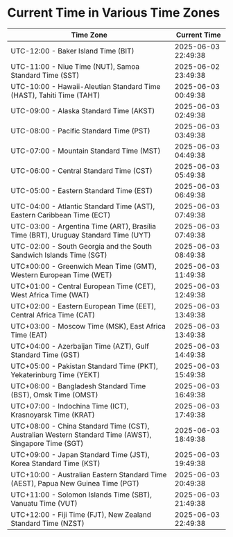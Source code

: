 # Current Time in Various Time Zones

| Time Zone | Current Time |
|-----------|--------------|
| UTC-12:00 - Baker Island Time (BIT) | 2025-06-03 22:49:38 |
| UTC-11:00 - Niue Time (NUT), Samoa Standard Time (SST) | 2025-06-02 23:49:38 |
| UTC-10:00 - Hawaii-Aleutian Standard Time (HAST), Tahiti Time (TAHT) | 2025-06-03 00:49:38 |
| UTC-09:00 - Alaska Standard Time (AKST) | 2025-06-03 02:49:38 |
| UTC-08:00 - Pacific Standard Time (PST) | 2025-06-03 03:49:38 |
| UTC-07:00 - Mountain Standard Time (MST) | 2025-06-03 04:49:38 |
| UTC-06:00 - Central Standard Time (CST) | 2025-06-03 05:49:38 |
| UTC-05:00 - Eastern Standard Time (EST) | 2025-06-03 06:49:38 |
| UTC-04:00 - Atlantic Standard Time (AST), Eastern Caribbean Time (ECT) | 2025-06-03 07:49:38 |
| UTC-03:00 - Argentina Time (ART), Brasília Time (BRT), Uruguay Standard Time (UYT) | 2025-06-03 07:49:38 |
| UTC-02:00 - South Georgia and the South Sandwich Islands Time (SGT) | 2025-06-03 08:49:38 |
| UTC±00:00 - Greenwich Mean Time (GMT), Western European Time (WET) | 2025-06-03 11:49:38 |
| UTC+01:00 - Central European Time (CET), West Africa Time (WAT) | 2025-06-03 12:49:38 |
| UTC+02:00 - Eastern European Time (EET), Central Africa Time (CAT) | 2025-06-03 13:49:38 |
| UTC+03:00 - Moscow Time (MSK), East Africa Time (EAT) | 2025-06-03 13:49:38 |
| UTC+04:00 - Azerbaijan Time (AZT), Gulf Standard Time (GST) | 2025-06-03 14:49:38 |
| UTC+05:00 - Pakistan Standard Time (PKT), Yekaterinburg Time (YEKT) | 2025-06-03 15:49:38 |
| UTC+06:00 - Bangladesh Standard Time (BST), Omsk Time (OMST) | 2025-06-03 16:49:38 |
| UTC+07:00 - Indochina Time (ICT), Krasnoyarsk Time (KRAT) | 2025-06-03 17:49:38 |
| UTC+08:00 - China Standard Time (CST), Australian Western Standard Time (AWST), Singapore Time (SGT) | 2025-06-03 18:49:38 |
| UTC+09:00 - Japan Standard Time (JST), Korea Standard Time (KST) | 2025-06-03 19:49:38 |
| UTC+10:00 - Australian Eastern Standard Time (AEST), Papua New Guinea Time (PGT) | 2025-06-03 20:49:38 |
| UTC+11:00 - Solomon Islands Time (SBT), Vanuatu Time (VUT) | 2025-06-03 21:49:38 |
| UTC+12:00 - Fiji Time (FJT), New Zealand Standard Time (NZST) | 2025-06-03 22:49:38 |
